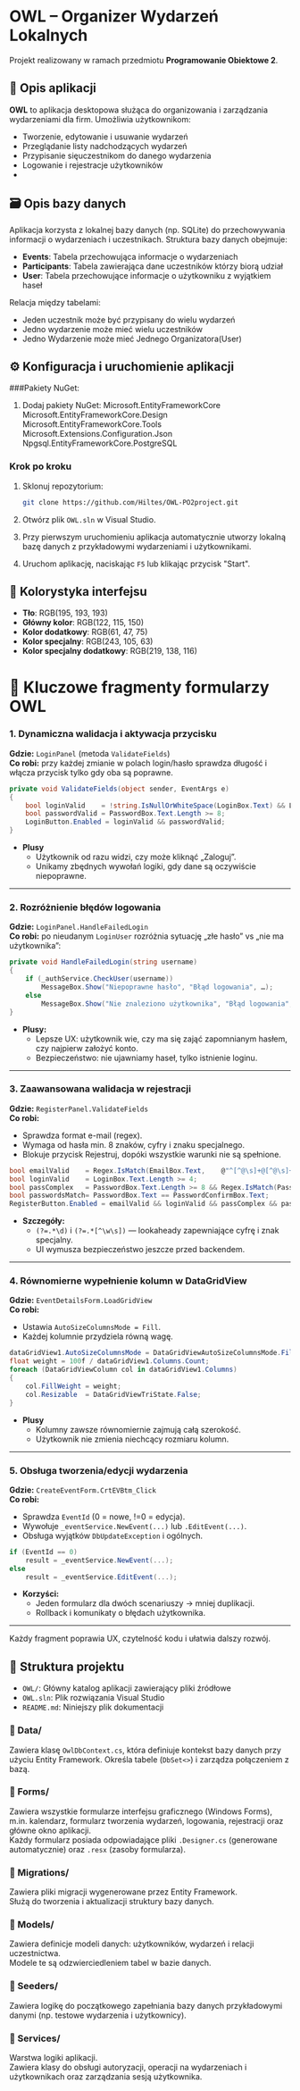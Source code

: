 # OWL – Organizer Wydarzeń Lokalnych

Projekt realizowany w ramach przedmiotu **Programowanie Obiektowe 2**.

## 📌 Opis aplikacji

**OWL** to aplikacja desktopowa służąca do organizowania i zarządzania wydarzeniami dla firm. Umożliwia użytkownikom:

- Tworzenie, edytowanie i usuwanie wydarzeń
- Przeglądanie listy nadchodzących wydarzeń
- Przypisanie sięuczestnikom do danego wydarzenia
- Logowanie i rejestracje użytkowników
- 
## 🗃️ Opis bazy danych

Aplikacja korzysta z lokalnej bazy danych (np. SQLite) do przechowywania informacji o wydarzeniach i uczestnikach. Struktura bazy danych obejmuje:

- **Events**: Tabela przechowująca informacje o wydarzeniach
- **Participants**: Tabela zawierająca dane uczestników którzy biorą udział
- **User**: Tabela przechowujące informacje o użytkowniku z wyjątkiem haseł

Relacja między tabelami:

- Jeden uczestnik może być przypisany do wielu wydarzeń
- Jedno wydarzenie może mieć wielu uczestników
- Jedno Wydarzenie może mieć Jednego Organizatora(User)

## ⚙️ Konfiguracja i uruchomienie aplikacji

###Pakiety NuGet:
1. Dodaj pakiety NuGet:
Microsoft.EntityFrameworkCore
Microsoft.EntityFrameworkCore.Design
Microsoft.EntityFrameworkCore.Tools
Microsoft.Extensions.Configuration.Json
Npgsql.EntityFrameworkCore.PostgreSQL

### Krok po kroku

1. Sklonuj repozytorium:
   ```bash
   git clone https://github.com/Hiltes/OWL-PO2project.git
   ```

2. Otwórz plik `OWL.sln` w Visual Studio.

3. Przy pierwszym uruchomieniu aplikacja automatycznie utworzy lokalną bazę danych z przykładowymi wydarzeniami i użytkownikami.

4. Uruchom aplikację, naciskając `F5` lub klikając przycisk "Start".


## 🎨 Kolorystyka interfejsu

- **Tło**: RGB(195, 193, 193)
- **Główny kolor**: RGB(122, 115, 150)
- **Kolor dodatkowy**: RGB(61, 47, 75)
- **Kolor specjalny**: RGB(243, 105, 63)
- **Kolor specjalny dodatkowy**: RGB(219, 138, 116)

# 🔧 Kluczowe fragmenty formularzy OWL

### 1. Dynamiczna walidacja i aktywacja przycisku

**Gdzie:** `LoginPanel` (metoda `ValidateFields`)  
**Co robi:** przy każdej zmianie w polach login/hasło sprawdza długość i włącza przycisk tylko gdy oba są poprawne.

```csharp
private void ValidateFields(object sender, EventArgs e)
{
    bool loginValid    = !string.IsNullOrWhiteSpace(LoginBox.Text) && LoginBox.Text.Length >= 4;
    bool passwordValid = PasswordBox.Text.Length >= 8;
    LoginButton.Enabled = loginValid && passwordValid;
}
```

- **Plusy**  
  - Użytkownik od razu widzi, czy może kliknąć „Zaloguj”.
  - Unikamy zbędnych wywołań logiki, gdy dane są oczywiście niepoprawne.

---

### 2. Rozróżnienie błędów logowania

**Gdzie:** `LoginPanel.HandleFailedLogin`  
**Co robi:** po nieudanym `LoginUser` rozróżnia sytuację „złe hasło” vs „nie ma użytkownika”:

```csharp
private void HandleFailedLogin(string username)
{
    if (_authService.CheckUser(username))
        MessageBox.Show("Niepoprawne hasło", "Błąd logowania", …);
    else
        MessageBox.Show("Nie znaleziono użytkownika", "Błąd logowania", …);
}
```

- **Plusy:**  
  - Lepsze UX: użytkownik wie, czy ma się zająć zapomnianym hasłem, czy najpierw założyć konto.  
  - Bezpieczeństwo: nie ujawniamy haseł, tylko istnienie loginu.

---

### 3. Zaawansowana walidacja w rejestracji

**Gdzie:** `RegisterPanel.ValidateFields`  
**Co robi:**  
- Sprawdza format e-mail (regex).  
- Wymaga od hasła min. 8 znaków, cyfry i znaku specjalnego.  
- Blokuje przycisk Rejestruj, dopóki wszystkie warunki nie są spełnione.

```csharp
bool emailValid    = Regex.IsMatch(EmailBox.Text,    @"^[^@\s]+@[^@\s]+\.[^@\s]+$");
bool loginValid    = LoginBox.Text.Length >= 4;
bool passComplex   = PasswordBox.Text.Length >= 8 && Regex.IsMatch(PasswordBox.Text, "(?=.*\d)(?=.*[^\w\s])");
bool passwordsMatch= PasswordBox.Text == PasswordConfirmBox.Text;
RegisterButton.Enabled = emailValid && loginValid && passComplex && passwordsMatch;
```

- **Szczegóły:**  
  - `(?=.*\d)` i `(?=.*[^\w\s])` — lookaheady zapewniające cyfrę i znak specjalny.  
  - UI wymusza bezpieczeństwo jeszcze przed backendem.

---

### 4. Równomierne wypełnienie kolumn w DataGridView

**Gdzie:** `EventDetailsForm.LoadGridView`  
**Co robi:**  
- Ustawia `AutoSizeColumnsMode = Fill`.  
- Każdej kolumnie przydziela równą wagę.

```csharp
dataGridView1.AutoSizeColumnsMode = DataGridViewAutoSizeColumnsMode.Fill;
float weight = 100f / dataGridView1.Columns.Count;
foreach (DataGridViewColumn col in dataGridView1.Columns)
{
    col.FillWeight = weight;
    col.Resizable  = DataGridViewTriState.False;
}
```

- **Plusy**  
  - Kolumny zawsze równomiernie zajmują całą szerokość.  
  - Użytkownik nie zmienia niechcący rozmiaru kolumn.

---

### 5. Obsługa tworzenia/edycji wydarzenia

**Gdzie:** `CreateEventForm.CrtEVBtm_Click`  
**Co robi:**  
- Sprawdza `EventId` (0 = nowe, !=0 = edycja).  
- Wywołuje `_eventService.NewEvent(...)` lub `.EditEvent(...)`.  
- Obsługa wyjątków `DbUpdateException` i ogólnych.

```csharp
if (EventId == 0)
    result = _eventService.NewEvent(...);
else
    result = _eventService.EditEvent(...);
```

- **Korzyści:**  
  - Jeden formularz dla dwóch scenariuszy → mniej duplikacji.  
  - Rollback i komunikaty o błędach użytkownika.

---

Każdy fragment poprawia UX, czytelność kodu i ułatwia dalszy rozwój.



## 📁 Struktura projektu

- `OWL/`: Główny katalog aplikacji zawierający pliki źródłowe
- `OWL.sln`: Plik rozwiązania Visual Studio
- `README.md`: Niniejszy plik dokumentacji

### 📂 Data/
Zawiera klasę `OwlDbContext.cs`, która definiuje kontekst bazy danych przy użyciu Entity Framework. Określa tabele (`DbSet<>`) i zarządza połączeniem z bazą.

### 📂 Forms/
Zawiera wszystkie formularze interfejsu graficznego (Windows Forms), m.in. kalendarz, formularz tworzenia wydarzeń, logowania, rejestracji oraz główne okno aplikacji.  
Każdy formularz posiada odpowiadające pliki `.Designer.cs` (generowane automatycznie) oraz `.resx` (zasoby formularza).

### 📂 Migrations/
Zawiera pliki migracji wygenerowane przez Entity Framework.  
Służą do tworzenia i aktualizacji struktury bazy danych.

### 📂 Models/
Zawiera definicje modeli danych: użytkowników, wydarzeń i relacji uczestnictwa.  
Modele te są odzwierciedleniem tabel w bazie danych.

### 📂 Seeders/
Zawiera logikę do początkowego zapełniania bazy danych przykładowymi danymi (np. testowe wydarzenia i użytkownicy).

### 📂 Services/
Warstwa logiki aplikacji.  
Zawiera klasy do obsługi autoryzacji, operacji na wydarzeniach i użytkownikach oraz zarządzania sesją użytkownika.
